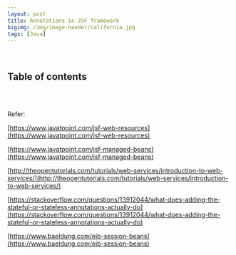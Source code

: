 ```yaml
---
layout: post
title: Annotations in JSF framework
bigimg: /img/image-header/california.jpg
tags: [Java]
---
```




<br>

## Table of contents





<br>

## 


Refer:

[https://www.javatpoint.com/jsf-web-resources](https://www.javatpoint.com/jsf-web-resources)

[https://www.javatpoint.com/jsf-managed-beans](https://www.javatpoint.com/jsf-managed-beans)

[http://theopentutorials.com/tutorials/web-services/introduction-to-web-services/](http://theopentutorials.com/tutorials/web-services/introduction-to-web-services/)

[https://stackoverflow.com/questions/13912044/what-does-adding-the-stateful-or-stateless-annotations-actually-do](https://stackoverflow.com/questions/13912044/what-does-adding-the-stateful-or-stateless-annotations-actually-do)

[https://www.baeldung.com/ejb-session-beans](https://www.baeldung.com/ejb-session-beans)